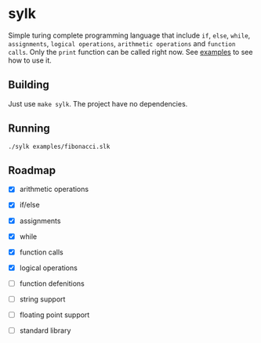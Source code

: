 # sylk

Simple turing complete programming language that include `if`, `else`, `while`, `assignments`, `logical operations`, `arithmetic operations` and `function calls`.
Only the `print` function can be called right now. See [examples](./examples) to see how to use it.

## Building

Just use `make sylk`. The project have no dependencies.

## Running

`./sylk examples/fibonacci.slk`

## Roadmap

- [x] arithmetic operations
- [x] if/else
- [x] assignments
- [x] while
- [x] function calls
- [x] logical operations
- [ ] function defenitions
- [ ] string support
- [ ] floating point support
- [ ] standard library

